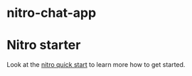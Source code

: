 # nitro-chat-app
# Nitro starter

Look at the [nitro quick start](https://nitro.unjs.io/guide#quick-start) to learn more how to get started.
